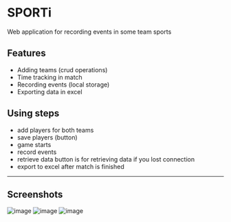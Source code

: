 # SPORTi
Web application for recording events in some team sports

## **Features**
- Adding teams (crud operations)
- Time tracking in match
- Recording events (local storage)
- Exporting data in excel

## **Using steps**
- add players for both teams
- save players (button)
- game starts
- record events
- retrieve data button is for retrieving data if you lost connection
- export to excel after match is finished
---
## **Screenshots**
![image](https://github.com/user-attachments/assets/b1d86d3f-314b-4af0-bd9a-e47457601af4)
![image](https://github.com/user-attachments/assets/84e68e94-74af-4410-8717-d13110c98439)
![image](https://github.com/user-attachments/assets/ba4a0b58-14d8-4600-aee5-b42dc50a377b)



